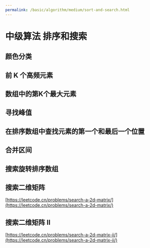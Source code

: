 ```yaml
---
permalink: /basic/algorithm/medium/sort-and-search.html
---
```


# 中级算法 排序和搜索

## 颜色分类

## 前 K 个高频元素

## 数组中的第K个最大元素

## 寻找峰值

## 在排序数组中查找元素的第一个和最后一个位置

## 合并区间

## 搜索旋转排序数组

## 搜索二维矩阵

[https://leetcode.cn/problems/search-a-2d-matrix/](https://leetcode.cn/problems/search-a-2d-matrix/)

## 搜索二维矩阵 Ⅱ

[https://leetcode.cn/problems/search-a-2d-matrix-ii/](https://leetcode.cn/problems/search-a-2d-matrix-ii/)
